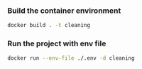 ### Build the container environment
```bash
docker build . -t cleaning
```
### Run the project with env file
```bash
docker run --env-file ./.env -d cleaning
```